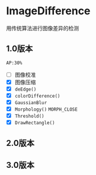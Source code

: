 # ImageDifference

用传统算法进行图像差异的检测

## 1.0版本

`AP:30%`

- [ ] 图像校准
- [x] 图像压缩
- [x] `deEdge()`
- [x] `colorDifference()`
- [x] `GaussianBlur`
- [x] `Morphology()` `MORPH_CLOSE`
- [x] `Threshold()`
- [x] `DrawRectangle()`

## 2.0版本

## 3.0版本